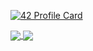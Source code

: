 [![42 Profile Card](https://1337-readme.vercel.app/api/profile?cursus=42cursus&login=rel-fagr)](https://github.com/mohouyizme/1337-readme)


<a href="https://github.com/ridaelfagrouch?tab=repositories">
  <img align="center" src="https://github-readme-stats.vercel.app/api/top-langs/?username=ridaelfagrouch&theme=dark"/>
</a>

<a href="https://github.com/ridaelfagrouch?tab=repositories">
 <img align="center" src="https://github-readme-stats.vercel.app/api?username=ridaelfagrouch&line_height=40&show_icons=true&theme=dark">
